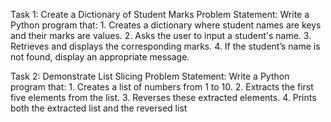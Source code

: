 Task 1: Create a Dictionary of Student Marks
Problem Statement: Write a Python program that:
                1.   Creates a dictionary where student names are keys and their marks are values.
                2.   Asks the user to input a student's name.
                3.   Retrieves and displays the corresponding marks.
                4.   If the student’s name is not found, display an appropriate message.


Task 2: Demonstrate List Slicing 
Problem Statement: Write a Python program that:
                1.   Creates a list of numbers from 1 to 10.
                2.   Extracts the first five elements from the list.
                3.   Reverses these extracted elements.
                4.   Prints both the extracted list and the reversed list

